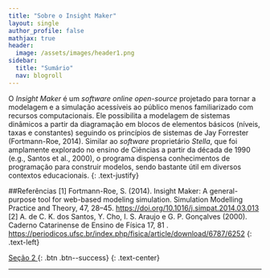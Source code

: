 ```yaml
---
title: "Sobre o Insight Maker"
layout: single
author_profile: false
mathjax: true
header:
  image: /assets/images/header1.png
sidebar:
  title: "Sumário"
  nav: blogroll
---
```


O _Insight Maker_ é um _software online open-source_ projetado para tornar a modelagem e a simulação acessíveis ao público menos familiarizado com recursos computacionais. Ele possibilita a modelagem de sistemas dinâmicos a partir da diagramação em blocos de elementos básicos (níveis, taxas e constantes) seguindo os princípios de sistemas de Jay Forrester (Fortmann-Roe, 2014). Similar ao _software_ proprietário _Stella_, que foi amplamente explorado no ensino de Ciências a partir da década de 1990 (e.g., Santos et al., 2000), o programa dispensa conhecimentos de programação para construir modelos, sendo bastante útil em diversos contextos educacionais.
{: .text-justify}

##Referências
[1] Fortmann-Roe, S. (2014). Insight Maker: A general-purpose tool for web-based modeling
simulation. Simulation Modelling Practice and Theory, 47, 28–45.
<a href="https://doi.org/10.1016/j.simpat.2014.03.013">https://doi.org/10.1016/j.simpat.2014.03.013</a>
[2] A. de C. K. dos Santos, Y. Cho, I. S. Araujo e G. P. Gonçalves (2000). Caderno Catarinense de
Ensino de Física 17, 81 .
<a href="https://periodicos.ufsc.br/index.php/fisica/article/download/6787/6252">https://periodicos.ufsc.br/index.php/fisica/article/download/6787/6252</a>
{: .text-left}
 

[ Seção 2 <i class="fas fa-arrow-alt-circle-right"></i>](https://milenalauschner.github.io/MM/seção2/){:
.btn .btn--success}
 {: .text-center} 
________________________________________________________________________________________________________________________________________________________________________________________________________________________________________________

